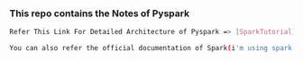 ### This repo contains the Notes of Pyspark
```bash
Refer This Link For Detailed Architecture of Pyspark => [SparkTutorial](https://data-flair.training/blogs/spark-tutorial/)
```
```bash
You can also refer the official documentation of Spark(i'm using spark 3.0.2) => [officalDoc](https://spark.apache.org/docs/3.0.2/ml-guide.html)   
```
